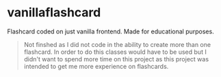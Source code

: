 # vanillaflashcard
Flashcard coded on just vanilla frontend. Made for educational purposes.
> Not finshed as I did not code in the ability to create more than one flashcard.
In order to do this classes would have to be used but I didn't want to spend more time
on this project as this project was intended to get me more experience on flashcards.


